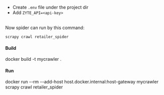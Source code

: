 - Create `.env` file under the project dir<br>
- Add `ZYTE_API=<api-key>`


<br>Now spider can run by this command:

`scrapy crawl retailer_spider`

#### Build

<!--- docker rmi mycrawler -->
docker build -t mycrawler .

#### Run

docker run --rm --add-host host.docker.internal:host-gateway mycrawler scrapy crawl retailer_spider